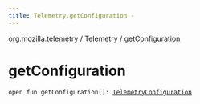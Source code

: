 ```yaml
---
title: Telemetry.getConfiguration - 
---
```


[org.mozilla.telemetry](../index.html) / [Telemetry](index.html) / [getConfiguration](./get-configuration.html)

# getConfiguration

`open fun getConfiguration(): `[`TelemetryConfiguration`](../../org.mozilla.telemetry.config/-telemetry-configuration/index.html)